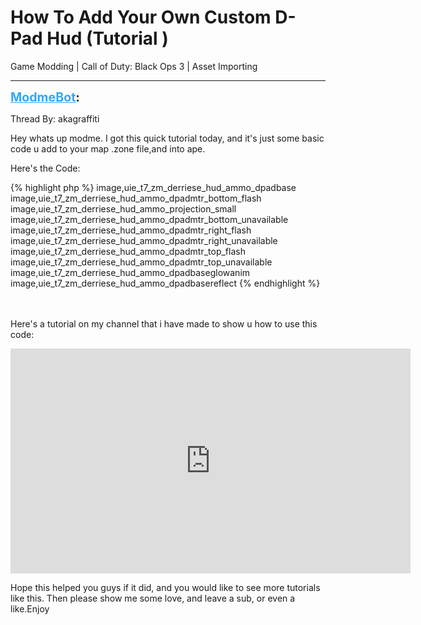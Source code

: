 # How To Add Your Own Custom D-Pad Hud (Tutorial )
Game Modding | Call of Duty: Black Ops 3 | Asset Importing

---
<strong style="font-size: 1.4em;"><span style="text-decoration: underline;text-decoration-color: #34a7f9;"><span style="color:#34a7f9;">ModmeBot</span></span>:</strong>

<p>Thread By: akagraffiti<br /><p style="text-align:left;">Hey whats up modme. I got this quick tutorial today, and it&#39;s just some basic code u add to your map .zone file,and into ape.</p><p style="text-align:left;"></p><p style="text-align:left;"></p><p style="text-align:left;">Here&#39;s the Code:</p><p style="text-align:left;"></p>{% highlight php %}
image,uie_t7_zm_derriese_hud_ammo_dpadbase
image,uie_t7_zm_derriese_hud_ammo_dpadmtr_bottom_flash
image,uie_t7_zm_derriese_hud_ammo_projection_small
image,uie_t7_zm_derriese_hud_ammo_dpadmtr_bottom_unavailable
image,uie_t7_zm_derriese_hud_ammo_dpadmtr_right_flash
image,uie_t7_zm_derriese_hud_ammo_dpadmtr_right_unavailable
image,uie_t7_zm_derriese_hud_ammo_dpadmtr_top_flash
image,uie_t7_zm_derriese_hud_ammo_dpadmtr_top_unavailable
image,uie_t7_zm_derriese_hud_ammo_dpadbaseglowanim
image,uie_t7_zm_derriese_hud_ammo_dpadbasereflect
{% endhighlight %}
<br /><br /><br /><p style="text-align:left;"></p><p style="text-align:left;"></p><p style="text-align:left;">Here&#39;s a tutorial on my channel that i have made to show u how to use this code:</p><p style="text-align:left;"></p><p style="text-align:left;"></p><p style="text-align:left;"><iframe type="text/html" width="640" height="360" src="https://www.youtube.com/embed/KIXYxYd29NY" frameborder="0"></iframe></p><p style="text-align:left;">Hope this helped you guys if it did, and you would like to see more tutorials like this. Then please show me some love, and leave a sub, or even a like.Enjoy</p></p>
